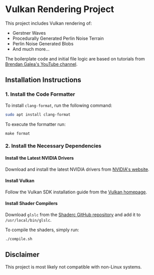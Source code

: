 # Vulkan Rendering Project

This project includes Vulkan rendering of:

- Gerstner Waves
- Procedurally Generated Perlin Noise Terrain
- Perlin Noise Generated Blobs
- And much more...

The boilerplate code and initial file logic are based on tutorials from [Brendan Galea&#39;s YouTube channel](https://www.youtube.com/c/BrendanGalea).

## Installation Instructions

### 1. Install the Code Formatter

To install `clang-format`, run the following command:

```bash
sudo apt install clang-format
```

To execute the formatter run:
```
make format
```

### 2. Install the Necessary Dependencies

#### Install the Latest NVIDIA Drivers

Download and install the latest NVIDIA drivers from [NVIDIA&#39;s website](https://www.nvidia.com/en-us/drivers/).

#### Install Vulkan

Follow the Vulkan SDK installation guide from the [Vulkan homepage](https://vulkan.lunarg.com/doc/sdk/latest/windows/getting_started.html).

#### Install Shader Compilers

Download `glslc` from the [Shaderc GitHub repository](https://github.com/google/shaderc/tree/main/glslc) and add it to `/usr/local/bin/glslc`.

To compile the shaders, simply run:

```bash
./compile.sh
```

## Disclaimer

This project is most likely not compatible with non-Linux systems.
